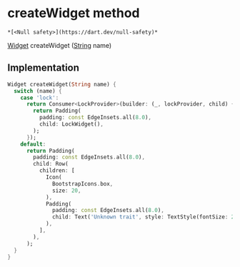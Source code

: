 


# createWidget method




    *[<Null safety>](https://dart.dev/null-safety)*




[Widget](https://api.flutter.dev/flutter/widgets/Widget-class.html) createWidget
([String](https://api.flutter.dev/flutter/dart-core/String-class.html) name)








## Implementation

```dart
Widget createWidget(String name) {
  switch (name) {
    case 'lock':
      return Consumer<LockProvider>(builder: (_, lockProvider, child) {
        return Padding(
          padding: const EdgeInsets.all(8.0),
          child: LockWidget(),
        );
      });
    default:
      return Padding(
        padding: const EdgeInsets.all(8.0),
        child: Row(
          children: [
            Icon(
              BootstrapIcons.box,
              size: 20,
            ),
            Padding(
              padding: const EdgeInsets.all(8.0),
              child: Text('Unknown trait', style: TextStyle(fontSize: 20)),
            ),
          ],
        ),
      );
  }
}
```







